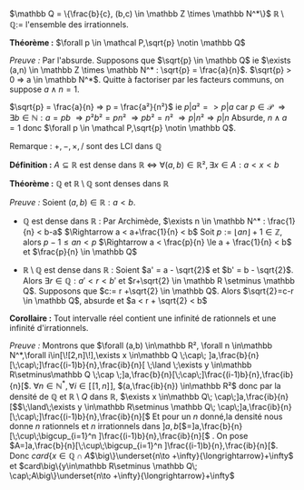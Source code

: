 
$\mathbb Q = \{\frac{b}{c}, (b,c) \in \mathbb Z \times \mathbb N^*\}$ 
$\mathbb R \setminus \mathbb Q :=$ l'ensemble des irrationnels.

**Théorème :**
$\forall p \in \mathcal P,\sqrt{p} \notin \mathbb Q$ 

*Preuve :*
Par l'absurde. 
Supposons que $\sqrt{p} \in \mathbb Q$ ie $\exists (a,n) \in \mathbb Z \times \mathbb N^* : \sqrt{p} = \frac{a}{n}$. 
$\sqrt{p} > 0 => a \in \mathbb N^*$.  Quitte à factoriser par les facteurs communs, on suppose $a\land n = 1$.

$\sqrt{p} = \frac{a}{n} => p = \frac{a²}{n²}$ ie $p|a² => p|a$ car $p\in \mathcal P$
$\Rightarrow \exists b \in \mathbb N : a = pb$
$\Rightarrow p²b²=pn²$
$\Rightarrow pb²=n²$ 
$\Rightarrow p|n² \Rightarrow p|n$ Absurde, $n \land a = 1$ donc $\forall p \in \mathcal P,\sqrt{p} \notin \mathbb Q$. 

Remarque : $+,-,\times,/$ sont des LCI dans $\mathbb Q$

**Définition :**
$A \subseteq \mathbb R$ est dense dans $\mathbb R$ $\Leftrightarrow$ $\forall (a,b) \in \mathbb R², \exists x \in A : a < x < b$

**Théorème :**
$\mathbb Q$ et $\mathbb R \setminus \mathbb Q$ sont denses dans $\mathbb R$

*Preuve :*
Soient $(a,b) \in \mathbb R : a < b$.
- $\mathbb Q$ est dense dans $\mathbb R$ : 
Par Archimède, $\exists n \in \mathbb N^* : \frac{1}{n} < b-a$
$\Rightarrow a < a+\frac{1}{n} < b$
Soit $p:=\lfloor an \rfloor + 1 \in \mathbb Z$, alors $p-1 \le an < p$
$\Rightarrow a < \frac{p}{n} \le a + \frac{1}{n} < b$ et $\frac{p}{n} \in \mathbb Q$

- $\mathbb R \setminus \mathbb Q$ est dense dans $\mathbb R$ : 
Soient $a' = a - \sqrt{2}$ et $b' = b - \sqrt{2}$.
Alors $\exists r \in \mathbb Q : a' < r <b'$ et $r+\sqrt{2} \in \mathbb R \setminus \mathbb Q$.  Supposons que $c:= r +\sqrt{2} \in \mathbb Q$.
Alors $\sqrt{2}=c-r  \in \mathbb Q$, absurde et $a < r + \sqrt{2} < b$ 

**Corollaire :**
Tout intervalle réel contient une infinité de rationnels et une infinité d'irrationnels.

*Preuve :*
Montrons que $\forall (a,b) \in\mathbb R², \forall n \in\mathbb N^*,\forall i\in[\![2,n]\!],\exists x  \in\mathbb Q \;\cap\; ]a,\frac{b}{n}[\;\cap\;]\frac{(i-1)b}{n},\frac{ib}{n}[ \;\land \;\exists y \in\mathbb R\setminus\mathbb Q \;\cap \;]a,\frac{b}{n}[\;\cap\;]\frac{(i-1)b}{n},\frac{ib}{n}[$.
$\forall n\in\mathbb N^*,\forall i\in[\![1,n]\!],$ 
$(a,\frac{ib}{n}) \in\mathbb R²$ donc par la densité de $\mathbb Q$ et $\mathbb R\setminus Q$ dans $\mathbb R$, $\exists x \in\mathbb Q\; \cap\;]a,\frac{ib}{n}[$$\;\land\;\exists y \in\mathbb R\setminus \mathbb Q\; \cap\;]a,\frac{ib}{n}[\;\cap\;]\frac{(i-1)b}{n},\frac{ib}{n}[$
Et pour un $n$ donné,la densité nous donne $n$ rationnels et $n$ irrationnels dans $]a,b[$$=]a,\frac{b}{n}[\;\cup\;\bigcup_{i=1}^n ]\frac{(i-1)b}{n},\frac{ib}{n}[$ .
On pose $A=]a,\frac{b}{n}[\;\cup\;\bigcup_{i=1}^n ]\frac{(i-1)b}{n},\frac{ib}{n}[$.
Donc $card \big\{x \in\mathbb Q \;\cap\;A$$\big\}\underset{n\to +\infty}{\longrightarrow}+\infty$ et $card\big\{y\in\mathbb R\setminus \mathbb Q\; \cap\;A\big\}\underset{n\to +\infty}{\longrightarrow}+\infty$ 